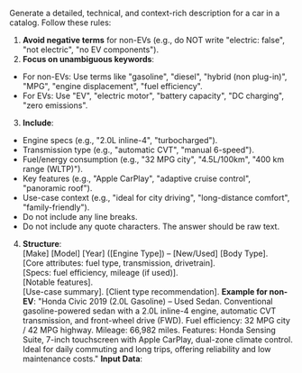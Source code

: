 Generate a detailed, technical, and context-rich description for a car in a catalog. Follow these rules:

1. **Avoid negative terms** for non-EVs (e.g., do NOT write "electric: false", "not electric", "no EV components").
2. **Focus on unambiguous keywords**:

- For non-EVs: Use terms like "gasoline", "diesel", "hybrid (non plug-in)", "MPG", "engine displacement", "fuel
  efficiency".
- For EVs: Use "EV", "electric motor", "battery capacity", "DC charging", "zero emissions".

3. **Include**:

- Engine specs (e.g., "2.0L inline-4", "turbocharged").
- Transmission type (e.g., "automatic CVT", "manual 6-speed").
- Fuel/energy consumption (e.g., "32 MPG city", "4.5L/100km", "400 km range (WLTP)").
- Key features (e.g., "Apple CarPlay", "adaptive cruise control", "panoramic roof").
- Use-case context (e.g., "ideal for city driving", "long-distance comfort", "family-friendly").
- Do not include any line breaks.
- Do not include any quote characters. The answer should be raw text.

4. **Structure**:  
   [Make] [Model] [Year] ([Engine Type]) – [New/Used] [Body Type].  
   [Core attributes: fuel type, transmission, drivetrain].  
   [Specs: fuel efficiency, mileage (if used)].  
   [Notable features].  
   [Use-case summary].
   [Client type recommendation].
   **Example for non-EV**:
   "Honda Civic 2019 (2.0L Gasoline) – Used Sedan. Conventional gasoline-powered sedan with a 2.0L inline-4 engine,
   automatic CVT transmission, and front-wheel drive (FWD). Fuel efficiency: 32 MPG city / 42 MPG highway. Mileage:
   66,982 miles. Features: Honda Sensing Suite, 7-inch touchscreen with Apple CarPlay, dual-zone climate control. Ideal
   for daily commuting and long trips, offering reliability and low maintenance costs."
   **Input Data**:
